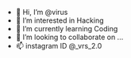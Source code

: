 - 👋 Hi, I’m @virus
- 👀 I’m interested in Hacking
- 🌱 I’m currently learning Coding
- 💞️ I’m looking to collaborate on ...
- 📫 instagram ID @_vrs_2.0

<!---
Virus/virus is a ✨ special ✨ repository because its `README.md` (this file) appears on your GitHub profile.
You can click the Preview link to take a look at your changes.
--->
